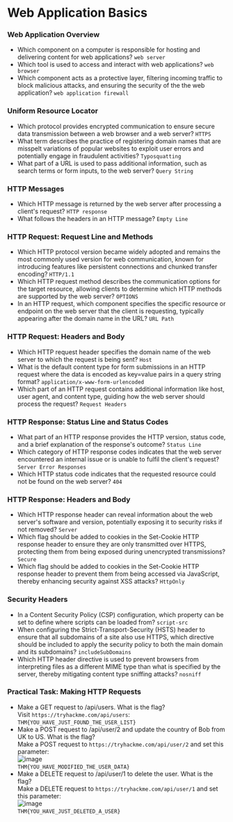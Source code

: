 # Web Application Basics

### Web Application Overview
- Which component on a computer is responsible for hosting and delivering content for web applications? `web server`
- Which tool is used to access and interact with web applications? `web browser`
- Which component acts as a protective layer, filtering incoming traffic to block malicious attacks, and ensuring the security of the the web application? `web application firewall`

### Uniform Resource Locator
- Which protocol provides encrypted communication to ensure secure data transmission between a web browser and a web server? `HTTPS`
- What term describes the practice of registering domain names that are misspelt variations of popular websites to exploit user errors and potentially engage in fraudulent activities? `Typosquatting`
- What part of a URL is used to pass additional information, such as search terms or form inputs, to the web server? `Query String`

### HTTP Messages
- Which HTTP message is returned by the web server after processing a client's request? `HTTP response`
- What follows the headers in an HTTP message? `Empty Line`

### HTTP Request: Request Line and Methods
- Which HTTP protocol version became widely adopted and remains the most commonly used version for web communication, known for introducing features like persistent connections and chunked transfer encoding? `HTTP/1.1`
- Which HTTP request method describes the communication options for the target resource, allowing clients to determine which HTTP methods are supported by the web server? `OPTIONS`
- In an HTTP request, which component specifies the specific resource or endpoint on the web server that the client is requesting, typically appearing after the domain name in the URL? `URL Path`

### HTTP Request: Headers and Body
- Which HTTP request header specifies the domain name of the web server to which the request is being sent? `Host`
- What is the default content type for form submissions in an HTTP request where the data is encoded as key=value pairs in a query string format? `application/x-www-form-urlencoded`
- Which part of an HTTP request contains additional information like host, user agent, and content type, guiding how the web server should process the request? `Request Headers`

### HTTP Response: Status Line and Status Codes
- What part of an HTTP response provides the HTTP version, status code, and a brief explanation of the response's outcome? `Status Line`
- Which category of HTTP response codes indicates that the web server encountered an internal issue or is unable to fulfil the client's request? `Server Error Responses`
- Which HTTP status code indicates that the requested resource could not be found on the web server? `404`

### HTTP Response: Headers and Body
- Which HTTP response header can reveal information about the web server's software and version, potentially exposing it to security risks if not removed? `Server`
- Which flag should be added to cookies in the Set-Cookie HTTP response header to ensure they are only transmitted over HTTPS, protecting them from being exposed during unencrypted transmissions? `Secure`
- Which flag should be added to cookies in the Set-Cookie HTTP response header to prevent them from being accessed via JavaScript, thereby enhancing security against XSS attacks? `HttpOnly`

### Security Headers
- In a Content Security Policy (CSP) configuration, which property can be set to define where scripts can be loaded from? `script-src`
- When configuring the Strict-Transport-Security (HSTS) header to ensure that all subdomains of a site also use HTTPS, which directive should be included to apply the security policy to both the main domain and its subdomains? `includeSubDomains`
- Which HTTP header directive is used to prevent browsers from interpreting files as a different MIME type than what is specified by the server, thereby mitigating content type sniffing attacks? `nosniff`

### Practical Task: Making HTTP Requests
- Make a GET request to /api/users. What is the flag?<br />
Visit `https://tryhackme.com/api/users`:<br />
`THM{YOU_HAVE_JUST_FOUND_THE_USER_LIST}`
- Make a POST request to /api/user/2 and update the country of Bob from UK to US. What is the flag?<br />
Make a POST request to `https://tryhackme.com/api/user/2` and set this parameter:<br />
![image](https://github.com/user-attachments/assets/e55f4145-a5e2-44bd-a9f6-a2e9eecfae5e)<br />
`THM{YOU_HAVE_MODIFIED_THE_USER_DATA}`
- Make a DELETE request to /api/user/1 to delete the user. What is the flag?<br />
Make a DELETE request to `https://tryhackme.com/api/user/1` and set this parameter:<br />
![image](https://github.com/user-attachments/assets/e58265cc-2d1c-4eee-92a7-ad93a2b39f54)<br />
`THM{YOU_HAVE_JUST_DELETED_A_USER}`
